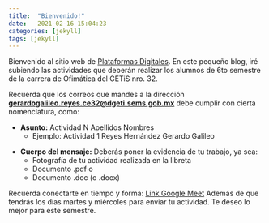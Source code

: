 ```yaml
---
title:  "Bienvenido!"
date:   2021-02-16 15:04:23
categories: [jekyll]
tags: [jekyll]
---
```

Bienvenido al sitio web de [Plataformas Digitales][plataformas]. En este pequeño blog, iré subiendo las actividades que deberán realizar los alumnos de 6to semestre de la carrera de Ofimática del CETiS nro. 32.

Recuerda que los correos que mandes a la dirección **gerardogalileo.reyes.ce32@dgeti.sems.gob.mx** debe cumplir con cierta nomenclatura, como:
+ **Asunto:** Actividad N Apellidos Nombres
  + Ejemplo: Actividad 1 Reyes Hernández Gerardo Galileo
- **Cuerpo del mensaje:** Deberás poner la evidencia de tu trabajo, ya sea:
  + Fotografía de tu actividad realizada en la libreta
  + Documento .pdf o
  + Documento .doc (o .docx)

Recuerda conectarte en tiempo y forma: [Link Google Meet][meet]
Además de que tendrás los días martes y miércoles para enviar tu actividad.
Te deseo lo mejor para este semestre.

[plataformas]: https://plataformas-digitales.github.io/
[meet]: https://meet.google.com/jpc-tcsx-mhp